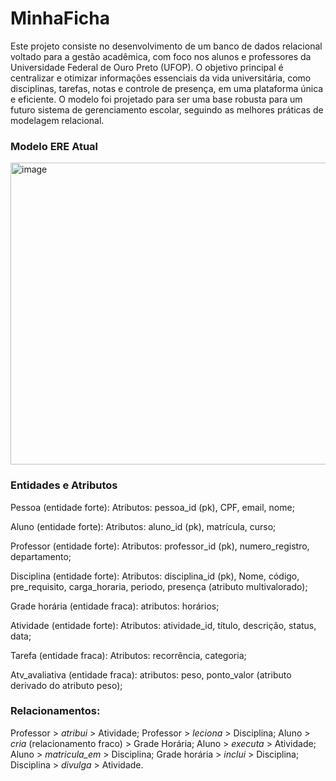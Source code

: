 # MinhaFicha
Este projeto consiste no desenvolvimento de um banco de dados relacional voltado para a gestão acadêmica, com foco nos alunos e professores da Universidade Federal de Ouro Preto (UFOP). O objetivo principal é centralizar e otimizar informações essenciais da vida universitária, como disciplinas, tarefas, notas e controle de presença, em uma plataforma única e eficiente.
O modelo foi projetado para ser uma base robusta para um futuro sistema de gerenciamento escolar, seguindo as melhores práticas de modelagem relacional.

### Modelo ERE Atual
<img width="937" height="483" alt="image" src="https://github.com/user-attachments/assets/75f7b79a-777e-4b32-96e9-1d1c35c48cad" />

### Entidades e Atributos
Pessoa (entidade forte):
Atributos: pessoa_id (pk), CPF, email, nome;

Aluno (entidade forte):
Atributos: aluno_id (pk), matrícula, curso;

Professor (entidade forte):
Atributos: professor_id (pk), numero_registro, departamento;

Disciplina (entidade forte):
Atributos: disciplina_id (pk), Nome, código, pre_requisito, carga_horaria, periodo, presença (atributo multivalorado);

Grade horária (entidade fraca):
atributos: horários;

Atividade (entidade forte):
Atributos: atividade_id, título, descrição, status, data;

Tarefa (entidade fraca):
Atributos: recorrência, categoria;

Atv_avaliativa (entidade fraca):
atributos: peso, ponto_valor (atributo derivado do atributo peso);

### Relacionamentos: 
Professor > *atribui* > Atividade;
Professor > *leciona* > Disciplina;
Aluno > *cria* (relacionamento fraco) > Grade Horária;
Aluno > *executa* > Atividade;
Aluno > *matricula_em* > Disciplina;
Grade horária > *inclui* > Disciplina;
Disciplina > *divulga* > Atividade.
